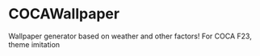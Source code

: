 # COCAWallpaper
Wallpaper generator based on weather and other factors! For COCA F23, theme imitation
